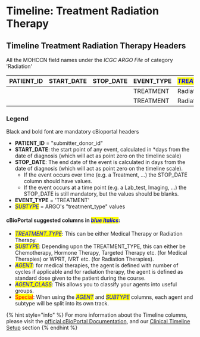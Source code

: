 # Timeline: Treatment Radiation Therapy

## Timeline Treatment Radiation Therapy Headers

All the MOHCCN field names under the _ICGC ARGO File_ of category 'Radiation'

| **PATIENT\_ID** | **START\_DATE** | **STOP\_DATE** | **EVENT\_TYPE** | _<mark style="color:blue;">TREATMENT\_TYPE</mark>_ | _<mark style="color:blue;">SUBTYPE</mark>_ | SUBMITTER\_TREATMENT\_ID | RADIATION\_THERAPY\_MODALITY | RADIATION\_THERAPY\_TYPE | RADIATION\_THERAPY\_FRACTIONS | RADIATION\_THERAPY\_DOSAGE | ANATOMICAL\_SITE\_IRRADIATED |
| --------------- | --------------- | -------------- | --------------- | -------------------------------------------------- | ------------------------------------------ | ------------------------ | ---------------------------- | ------------------------ | ----------------------------- | -------------------------- | ---------------------------- |
|                 |                 |                | TREATMENT       | Radiation Therapy                                  |                                            |                          |                              |                          |                               |                            |                              |
|                 |                 |                | TREATMENT       | Radiation Therapy                                  |                                            |                          |                              |                          |                               |                            |                              |

### Legend

Black and bold font are mandatory cBioportal headers

* **PATIENT\_ID** = "submitter\_donor\_id"
* **START\_DATE**: the start point of any event, calculated in \*days from the date of diagnosis (which will act as point zero on the timeline scale)
* **STOP\_DATE**: The end date of the event is calculated in days from the date of diagnosis (which will act as point zero on the timeline scale).
  * If the event occurs over time (e.g. a Treatment, ...) the STOP\_DATE column should have values.
  * If the event occurs at a time point (e.g. a Lab\_test, Imaging, ...) the STOP\_DATE is still mandatory, but the values should be blanks.
* **EVENT\_TYPE** = 'TREATMENT'
* _<mark style="color:blue;">SUBTYPE</mark>_ = ARGO's "treatment\_type" values

#### cBioPortal suggested columns in _<mark style="color:blue;">blue italics</mark>_:

* _<mark style="color:blue;">TREATMENT\_TYPE</mark>_: This can be either Medical Therapy or Radiation Therapy.
* _<mark style="color:blue;">SUBTYPE</mark>_: Depending upon the TREATMENT\_TYPE, this can either be Chemotherapy, Hormone Therapy, Targeted Therapy etc. (for Medical Therapies) or WPRT, IVRT etc. (for Radiation Therapies).
* _<mark style="color:blue;">AGENT</mark>_: for medical therapies, the agent is defined with number of cycles if applicable and for radiation therapy, the agent is defined as standard dose given to the patient during the course.
* _<mark style="color:blue;">AGENT\_CLASS</mark>_: This allows you to classify your agents into useful groups.
* <mark style="color:red;">Special</mark>: When using the _<mark style="color:blue;">AGENT</mark>_ and _<mark style="color:blue;">SUBTYPE</mark>_ columns, each agent and subtype will be split into its own track.

{% hint style="info" %}
For more information about the Timeline columns, please visit the [official cBioPortal Documentation](https://docs.cbioportal.org/5.1-data-loading/data-loading/file-formats#timeline-data), and our [Clinical Timeline Setup](../../clinical-timeline-setup/) section
{% endhint %}
